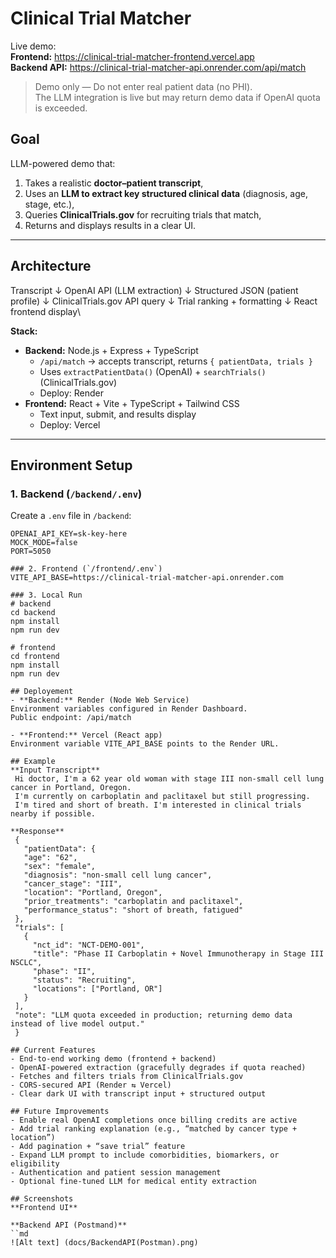 # Clinical Trial Matcher

Live demo:  
**Frontend:** https://clinical-trial-matcher-frontend.vercel.app  
**Backend API:** https://clinical-trial-matcher-api.onrender.com/api/match  

> Demo only — Do not enter real patient data (no PHI).  
> The LLM integration is live but may return demo data if OpenAI quota is exceeded.


## Goal

LLM-powered demo that:

1. Takes a realistic **doctor–patient transcript**,
2. Uses an **LLM to extract key structured clinical data** (diagnosis, age, stage, etc.),
3. Queries **ClinicalTrials.gov** for recruiting trials that match,
4. Returns and displays results in a clear UI.

---

## Architecture
Transcript
↓
OpenAI API (LLM extraction)
↓
Structured JSON (patient profile)
↓
ClinicalTrials.gov API query
↓
Trial ranking + formatting
↓
React frontend display\


**Stack:**
- **Backend:** Node.js + Express + TypeScript  
  - `/api/match` → accepts transcript, returns `{ patientData, trials }`
  - Uses `extractPatientData()` (OpenAI) + `searchTrials()` (ClinicalTrials.gov)
  - Deploy: Render  
- **Frontend:** React + Vite + TypeScript + Tailwind CSS  
  - Text input, submit, and results display  
  - Deploy: Vercel  

---

## Environment Setup

### 1. Backend (`/backend/.env`)
   Create a `.env` file in `/backend`:
   ```env
   OPENAI_API_KEY=sk-key-here
   MOCK_MODE=false
   PORT=5050

### 2. Frontend (`/frontend/.env`) 
  VITE_API_BASE=https://clinical-trial-matcher-api.onrender.com

### 3. Local Run
  # backend
  cd backend
  npm install
  npm run dev

  # frontend
  cd frontend
  npm install
  npm run dev

## Deployement
  - **Backend:** Render (Node Web Service)
  Environment variables configured in Render Dashboard.
  Public endpoint: /api/match

  - **Frontend:** Vercel (React app)
  Environment variable VITE_API_BASE points to the Render URL.

## Example
  **Input Transcript**
    Hi doctor, I'm a 62 year old woman with stage III non-small cell lung cancer in Portland, Oregon.
    I'm currently on carboplatin and paclitaxel but still progressing.
    I'm tired and short of breath. I'm interested in clinical trials nearby if possible.
  
  **Response**
    {
      "patientData": {
      "age": "62",
      "sex": "female",
      "diagnosis": "non-small cell lung cancer",
      "cancer_stage": "III",
      "location": "Portland, Oregon",
      "prior_treatments": "carboplatin and paclitaxel",
      "performance_status": "short of breath, fatigued"
    },
    "trials": [
      {
        "nct_id": "NCT-DEMO-001",
        "title": "Phase II Carboplatin + Novel Immunotherapy in Stage III NSCLC",
        "phase": "II",
        "status": "Recruiting",
        "locations": ["Portland, OR"]
      }
    ],
    "note": "LLM quota exceeded in production; returning demo data instead of live model output."
    }

## Current Features
- End-to-end working demo (frontend + backend)
- OpenAI-powered extraction (gracefully degrades if quota reached)
- Fetches and filters trials from ClinicalTrials.gov
- CORS-secured API (Render ⇆ Vercel)
- Clear dark UI with transcript input + structured output

## Future Improvements
- Enable real OpenAI completions once billing credits are active
- Add trial ranking explanation (e.g., “matched by cancer type + location”)
- Add pagination + “save trial” feature
- Expand LLM prompt to include comorbidities, biomarkers, or eligibility
- Authentication and patient session management
- Optional fine-tuned LLM for medical entity extraction

## Screenshots
**Frontend UI**

**Backend API (Postmand)**
``md
![Alt text] (docs/BackendAPI(Postman).png)


